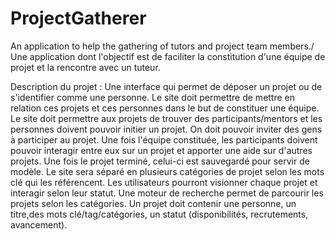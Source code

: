 ProjectGatherer
===============

An application to help the gathering of tutors and project team members./ Une application dont l'objectif est de faciliter la constitution d'une équipe de projet et la rencontre avec un tuteur.

Description du projet  : 
Une interface qui permet de déposer un projet ou de s'identifier comme une personne. 
Le site doit permettre de mettre en relation ces projets et ces personnes dans le but de constituer une équipe.<br>
Le site doit permettre aux projets de trouver des participants/mentors et les personnes doivent pouvoir initier un projet. On doit pouvoir inviter des gens à participer au projet. 
Une fois l'équipe constituée, les participants doivent pouvoir interagir entre eux sur un projet et apporter une aide sur d'autres projets. 
Une fois le projet terminé, celui-ci est sauvegardé pour servir de modèle.
Le site sera séparé en plusieurs catégories de projet selon les mots clé qui les référencent.
Les utilisateurs pourront visionner chaque projet et interagir selon leur statut.
Une moteur de recherche permet de parcourir les projets selon les catégories.
Un projet doit contenir une personne, un titre,des mots clé/tag/catégories, un statut (disponibilités, recrutements, avancement).

